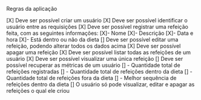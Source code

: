 Regras da aplicação

[X] Deve ser possível criar um usuário
[X] Deve ser possível identificar o usuário entre as requisições
[X] Deve ser possível registrar uma refeição feita, com as seguintes informações:
  [X]- Nome
  [X]- Descrição
  [X]- Data e hora
  [X]- Está dentro ou não da dieta
[] Deve ser possível editar uma refeição, podendo alterar todos os dados acima
[X] Deve ser possível apagar uma refeição
[X] Deve ser possível listar todas as refeições de um usuário
[X] Deve ser possível visualizar uma única refeição
[] Deve ser possível recuperar as métricas de um usuário
  [] - Quantidade total de refeições registradas
  [] - Quantidade total de refeições dentro da dieta
  [] - Quantidade total de refeições fora da dieta
  [] - Melhor sequência de refeições dentro da dieta
[] O usuário só pode visualizar, editar e apagar as refeições o qual ele criou